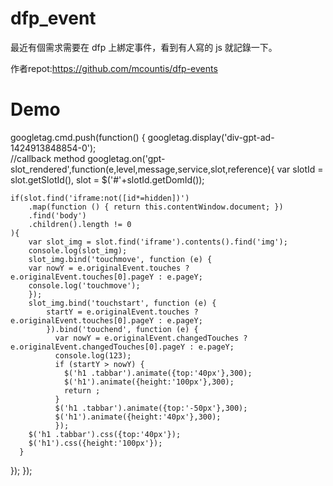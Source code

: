 # dfp_event

最近有個需求需要在 dfp 上綁定事件，看到有人寫的 js 就記錄一下。

作者repot:https://github.com/mcountis/dfp-events

# Demo

googletag.cmd.push(function() { googletag.display('div-gpt-ad-1424913848854-0');    
//callback method
  googletag.on('gpt-slot_rendered',function(e,level,message,service,slot,reference){
    var slotId = slot.getSlotId(),
        slot = $('#'+slotId.getDomId());
        
    if(slot.find('iframe:not([id*=hidden])')
        .map(function () { return this.contentWindow.document; })
        .find('body')
        .children().length != 0
    ){
        var slot_img = slot.find('iframe').contents().find('img');
        console.log(slot_img);
        slot_img.bind('touchmove', function (e) {     
        var nowY = e.originalEvent.touches ? e.originalEvent.touches[0].pageY : e.pageY;                        
        console.log('touchmove');
        });
        slot_img.bind('touchstart', function (e) {
            startY = e.originalEvent.touches ? e.originalEvent.touches[0].pageY : e.pageY;                           
            }).bind('touchend', function (e) {              
              var nowY = e.originalEvent.changedTouches ? e.originalEvent.changedTouches[0].pageY : e.pageY; 
              console.log(123);                                                                      
              if (startY > nowY) {
                $('h1 .tabbar').animate({top:'40px'},300);
                $('h1').animate({height:'100px'},300);
                return ;
              }
              $('h1 .tabbar').animate({top:'-50px'},300);
              $('h1').animate({height:'40px'},300);
              });
        $('h1 .tabbar').css({top:'40px'});
        $('h1').css({height:'100px'});
      }
  });
});

